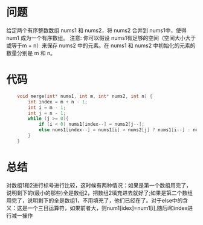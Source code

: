 # 问题 #
给定两个有序整数数组 nums1 和 nums2，将 nums2 合并到 nums1中，使得 num1 成为一个有序数组。
注意:
你可以假设 nums1有足够的空间（空间大小大于或等于m + n）来保存 nums2 中的元素。在 nums1 和 nums2 中初始化的元素的数量分别是 m 和 n。
# 代码 #
```	C
    void merge(int* nums1, int m, int* nums2, int n) {  
        int index = m + n - 1;  
        int i = m - 1;  
        int j = n - 1;  
        while (j >= 0){  
            if (i < 0) nums1[index--] = nums2[j--];  
            else nums1[index--] = nums1[i] > nums2[j] ? nums1[i--] : nums2[j--];  
        }  
    }  
```
# 总结 #
对数组1和2进行标号进行比较，这时候有两种情况：如果是第一个数组用完了，说明剩下的(最小的那些)全是数组2，把数组2填充进去就好了;如果是第二个数组用完了，说明剩下的全是数组1，不用填充了，他们已经在了。对于else中的含义：这是一个三目运算符，如果前者大，则num1[idex]=num1[i],随后i和index进行减一操作
